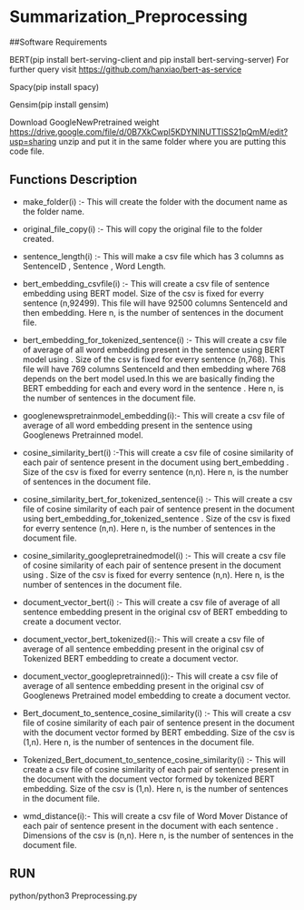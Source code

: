 # Summarization_Preprocessing
##Software Requirements

BERT(pip install bert-serving-client   and pip install bert-serving-server)
For further query visit https://github.com/hanxiao/bert-as-service

Spacy(pip install spacy)

Gensim(pip install gensim)

Download GoogleNewPretrained weight https://drive.google.com/file/d/0B7XkCwpI5KDYNlNUTTlSS21pQmM/edit?usp=sharing unzip and put it in the same folder where you are putting this code file.



## Functions Description

* make_folder(i) :- This will create the folder with the document name as the folder name.

* original_file_copy(i) :- This will copy the original file to the folder created.

* sentence_length(i) :- This will make a csv file which has 3 columns as SentenceID , Sentence , Word Length.

* bert_embedding_csvfile(i) :- This will create a csv file of sentence embedding using BERT model. Size of the csv is fixed for everry sentence (n,92499). This file will have 92500 columns SentenceId and then embedding. Here n, is the number of sentences in the document file.

* bert_embedding_for_tokenized_sentence(i) :- This will create a csv file of average of all word embedding present in the sentence using BERT model using . Size of the csv is fixed for everry sentence (n,768). This file will have 769 columns SentenceId and then embedding where 768 depends on the bert model used.In this we are basically finding the BERT embedding for each and every word in the sentence . Here n, is the number of sentences in the document file.

* googlenewspretrainmodel_embedding(i):- This will create a csv file of average of all word embedding present in the sentence using Googlenews Pretrainned model. 

* cosine_similarity_bert(i) :-This will create a csv file of cosine similarity of each pair of sentence present in the document using bert_embedding . Size of the csv is fixed for everry sentence (n,n).
Here n, is the number of sentences in the document file.

* cosine_similarity_bert_for_tokenized_sentence(i) :- This will create a csv file of cosine similarity of each pair of sentence present in the document using bert_embedding_for_tokenized_sentence . Size of the csv is fixed for everry sentence (n,n). Here n, is the number of sentences in the document file.

* cosine_similarity_googlepretrainedmodel(i) :-  This will create a csv file of cosine similarity of each pair of sentence present in the document using        . Size of the csv is fixed for everry sentence (n,n). Here n, is the number of sentences in the document file.

* document_vector_bert(i) :- This will create a csv file of average of all sentence embedding present in the original csv of BERT embedding to create a document vector.

* document_vector_bert_tokenized(i):- This will create a csv file of average of all sentence embedding present in the original csv of Tokenized BERT embedding to create a document vector.

* document_vector_googlepretrainned(i):- This will create a csv file of average of all sentence embedding present in the original csv of Googlenews Pretrained model embedding to create a document vector.

* Bert_document_to_sentence_cosine_similarity(i) :- This will create a csv file of cosine similarity of each pair of sentence present in the document with the document vector formed by BERT embedding. Size of the csv is  (1,n). Here n, is the number of sentences in the document file.

* Tokenized_Bert_document_to_sentence_cosine_similarity(i) :- This will create a csv file of cosine similarity of each pair of sentence present in the document with the document vector formed by tokenized BERT embedding. Size of the csv is  (1,n). Here n, is the number of sentences in the document file. 

* wmd_distance(i):- This will create a csv file of Word Mover Distance of each pair of sentence present in the document with each sentence . Dimensions of the csv is  (n,n). Here n, is the number of sentences in the document file. 


## RUN 
python/python3 Preprocessing.py








